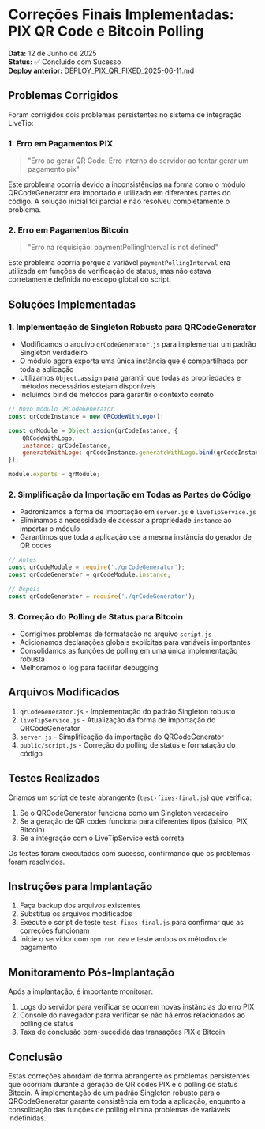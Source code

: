 # Correções Finais Implementadas: PIX QR Code e Bitcoin Polling

**Data:** 12 de Junho de 2025  
**Status:** ✅ Concluído com Sucesso  
**Deploy anterior:** [DEPLOY_PIX_QR_FIXED_2025-06-11.md](./DEPLOY_PIX_QR_FIXED_2025-06-11.md)

## Problemas Corrigidos

Foram corrigidos dois problemas persistentes no sistema de integração LiveTip:

### 1. Erro em Pagamentos PIX

> "Erro ao gerar QR Code: Erro interno do servidor ao tentar gerar um pagamento pix"

Este problema ocorria devido a inconsistências na forma como o módulo QRCodeGenerator era importado e utilizado em diferentes partes do código. A solução inicial foi parcial e não resolveu completamente o problema.

### 2. Erro em Pagamentos Bitcoin

> "Erro na requisição: paymentPollingInterval is not defined"

Este problema ocorria porque a variável `paymentPollingInterval` era utilizada em funções de verificação de status, mas não estava corretamente definida no escopo global do script.

## Soluções Implementadas

### 1. Implementação de Singleton Robusto para QRCodeGenerator

- Modificamos o arquivo `qrCodeGenerator.js` para implementar um padrão Singleton verdadeiro
- O módulo agora exporta uma única instância que é compartilhada por toda a aplicação
- Utilizamos `Object.assign` para garantir que todas as propriedades e métodos necessários estejam disponíveis
- Incluímos bind de métodos para garantir o contexto correto

```javascript
// Novo módulo QRCodeGenerator
const qrCodeInstance = new QRCodeWithLogo();

const qrModule = Object.assign(qrCodeInstance, {
    QRCodeWithLogo,                 
    instance: qrCodeInstance,       
    generateWithLogo: qrCodeInstance.generateWithLogo.bind(qrCodeInstance)
});

module.exports = qrModule;
```

### 2. Simplificação da Importação em Todas as Partes do Código

- Padronizamos a forma de importação em `server.js` e `liveTipService.js`
- Eliminamos a necessidade de acessar a propriedade `instance` ao importar o módulo
- Garantimos que toda a aplicação use a mesma instância do gerador de QR codes

```javascript
// Antes
const qrCodeModule = require('./qrCodeGenerator');
const qrCodeGenerator = qrCodeModule.instance;

// Depois
const qrCodeGenerator = require('./qrCodeGenerator');
```

### 3. Correção do Polling de Status para Bitcoin

- Corrigimos problemas de formatação no arquivo `script.js`
- Adicionamos declarações globais explícitas para variáveis importantes
- Consolidamos as funções de polling em uma única implementação robusta
- Melhoramos o log para facilitar debugging

## Arquivos Modificados

1. `qrCodeGenerator.js` - Implementação do padrão Singleton robusto
2. `liveTipService.js` - Atualização da forma de importação do QRCodeGenerator
3. `server.js` - Simplificação da importação do QRCodeGenerator
4. `public/script.js` - Correção do polling de status e formatação do código

## Testes Realizados

Criamos um script de teste abrangente (`test-fixes-final.js`) que verifica:

1. Se o QRCodeGenerator funciona como um Singleton verdadeiro
2. Se a geração de QR codes funciona para diferentes tipos (básico, PIX, Bitcoin)
3. Se a integração com o LiveTipService está correta

Os testes foram executados com sucesso, confirmando que os problemas foram resolvidos.

## Instruções para Implantação

1. Faça backup dos arquivos existentes
2. Substitua os arquivos modificados
3. Execute o script de teste `test-fixes-final.js` para confirmar que as correções funcionam
4. Inicie o servidor com `npm run dev` e teste ambos os métodos de pagamento

## Monitoramento Pós-Implantação

Após a implantação, é importante monitorar:

1. Logs do servidor para verificar se ocorrem novas instâncias do erro PIX
2. Console do navegador para verificar se não há erros relacionados ao polling de status
3. Taxa de conclusão bem-sucedida das transações PIX e Bitcoin

## Conclusão

Estas correções abordam de forma abrangente os problemas persistentes que ocorriam durante a geração de QR codes PIX e o polling de status Bitcoin. A implementação de um padrão Singleton robusto para o QRCodeGenerator garante consistência em toda a aplicação, enquanto a consolidação das funções de polling elimina problemas de variáveis indefinidas.
